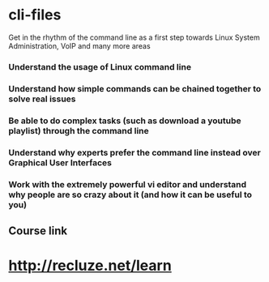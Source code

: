 # cli-files
Get in the rhythm of the command line as a first step towards Linux System Administration, VoIP and many more areas 



### Understand the usage of Linux command line

### Understand how simple commands can be chained together to solve real issues

### Be able to do complex tasks (such as download a youtube playlist) through the command line

### Understand why experts prefer the command line instead over Graphical User Interfaces

### Work with the extremely powerful vi editor and understand why people are so crazy about it (and how it can be useful to you)


## Course link

# http://recluze.net/learn
